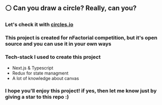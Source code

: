 ## ⚪ Can you draw a circle? Really, can you?

### Let's check it with [circles.io](circles-f2ocy0k3e-markushha.vercel.app)

### This project is created for nFactorial competition, but it's open source and you can use it in your own ways
### Tech-stack I used to create this project
- Next.js & Typescript
- Redux for state managment
- A lot of knowledge about canvas

### I hope you'll enjoy this project! if yes, then let me know just by giving a star to this repo :)
